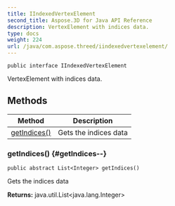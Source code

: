 ```yaml
---
title: IIndexedVertexElement
second_title: Aspose.3D for Java API Reference
description: VertexElement with indices data.
type: docs
weight: 224
url: /java/com.aspose.threed/iindexedvertexelement/
---
```

```
public interface IIndexedVertexElement
```

VertexElement with indices data.
## Methods

| Method | Description |
| --- | --- |
| [getIndices()](#getIndices--) | Gets the indices data |
### getIndices() {#getIndices--}
```
public abstract List<Integer> getIndices()
```


Gets the indices data

**Returns:**
java.util.List<java.lang.Integer>
